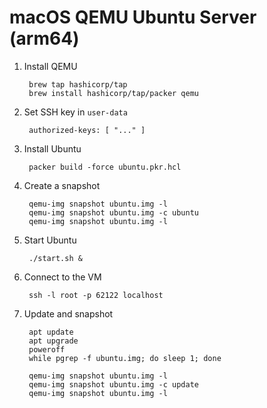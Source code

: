 # macOS QEMU Ubuntu Server (arm64)

1. Install QEMU

		brew tap hashicorp/tap
		brew install hashicorp/tap/packer qemu

1. Set SSH key in `user-data`

		authorized-keys: [ "..." ]

1. Install Ubuntu

		packer build -force ubuntu.pkr.hcl

1. Create a snapshot

		qemu-img snapshot ubuntu.img -l
		qemu-img snapshot ubuntu.img -c ubuntu
		qemu-img snapshot ubuntu.img -l

1. Start Ubuntu

		./start.sh &

1. Connect to the VM

		ssh -l root -p 62122 localhost

1. Update and snapshot

		apt update
		apt upgrade
		poweroff
		while pgrep -f ubuntu.img; do sleep 1; done

		qemu-img snapshot ubuntu.img -l
		qemu-img snapshot ubuntu.img -c update
		qemu-img snapshot ubuntu.img -l
